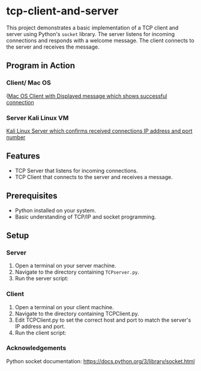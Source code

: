 # tcp-client-and-server

This project demonstrates a basic implementation of a TCP client and server using Python's `socket` library. The server listens for incoming connections and responds with a welcome message. The client connects to the server and receives the message.

## Program in Action
### Client/ Mac OS
([Mac OS Client with Displayed message which shows successful connection](https://github.com/myhavok/tcp-client-and-server/blob/main/images/Screenshot%202024-08-01%20at%2011.30.01%E2%80%AFPM.png)

### Server Kali Linux VM
[Kali Linux Server which confirms received connections IP address and port number](https://github.com/myhavok/tcp-client-and-server/blob/main/images/Screenshot%202024-08-01%20at%2011.29.13%E2%80%AFPM.png)

## Features
- TCP Server that listens for incoming connections.
- TCP Client that connects to the server and receives a message.

## Prerequisites

- Python installed on your system.
- Basic understanding of TCP/IP and socket programming.

## Setup

### Server

1. Open a terminal on your server machine.
2. Navigate to the directory containing `TCPserver.py`.
3. Run the server script:
   
### Client
1. Open a terminal on your client machine.
2. Navigate to the directory containing TCPClient.py.
3. Edit TCPClient.py to set the correct host and port to match the server's IP address and port.
4. Run the client script:

### Acknowledgements
Python socket documentation: https://docs.python.org/3/library/socket.html
